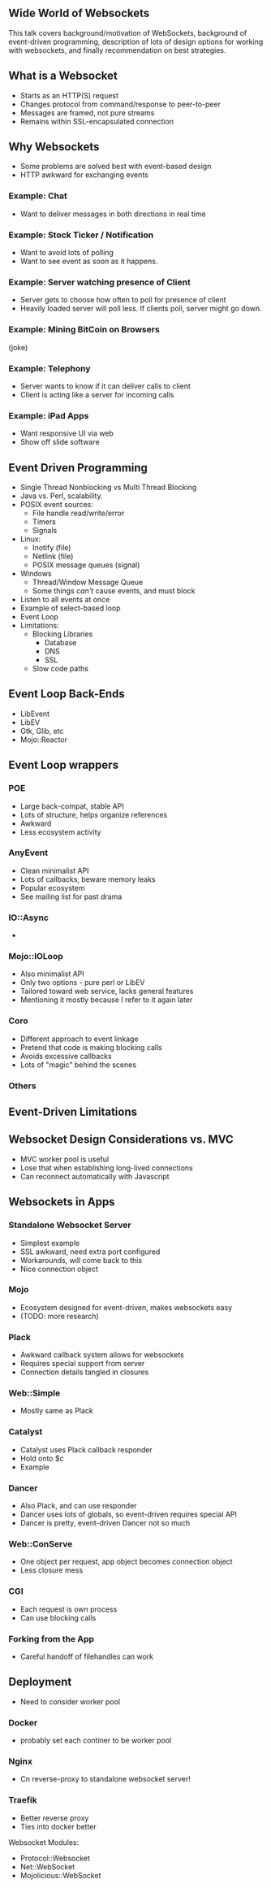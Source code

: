 Wide World of Websockets
------------------------

This talk covers background/motivation of WebSockets, background of event-driven programming,
description of lots of design options for working with websockets, and finally recommendation
on best strategies.

## What is a Websocket

  * Starts as an HTTP(S) request
  * Changes protocol from command/response to peer-to-peer
  * Messages are framed, not pure streams
  * Remains within SSL-encapsulated connection

## Why Websockets

  * Some problems are solved best with event-based design
  * HTTP awkward for exchanging events

### Example: Chat

  * Want to deliver messages in both directions in real time

### Example: Stock Ticker / Notification

  * Want to avoid lots of polling
  * Want to see event as soon as it happens.

### Example: Server watching presence of Client

  * Server gets to choose how often to poll for presence of client
  * Heavily loaded server will poll less.  If clients poll, server might go down.

### Example: Mining BitCoin on Browsers

  (joke)

### Example: Telephony

  * Server wants to know if it can deliver calls to client
  * Client is acting like a server for incoming calls

### Example: iPad Apps

  * Want responsive UI via web
  * Show off slide software

## Event Driven Programming

  * Single Thread Nonblocking vs Multi Thread Blocking
  * Java vs. Perl, scalability.
  * POSIX event sources:
    * File handle read/write/error
    * Timers
    * Signals
  * Linux:
    * Inotify (file)
	* Netlink (file)
	* POSIX message queues (signal)
  * Windows
    * Thread/Window Message Queue
	* Some things *can't* cause events, and must block
  * Listen to all events at once
  * Example of select-based loop
  * Event Loop
  * Limitations:
    * Blocking Libraries
      * Database
	  * DNS
	  * SSL
    * Slow code paths

## Event Loop Back-Ends

  * LibEvent
  * LibEV
  * Gtk, Glib, etc
  * Mojo::Reactor

## Event Loop wrappers

### POE

  * Large back-compat, stable API
  * Lots of structure, helps organize references
  * Awkward
  * Less ecosystem activity

### AnyEvent

  * Clean minimalist API
  * Lots of callbacks, beware memory leaks
  * Popular ecosystem
  * See mailing list for past drama

### IO::Async

  * 

### Mojo::IOLoop

  * Also minimalist API
  * Only two options - pure perl or LibEV
  * Tailored toward web service, lacks general features
  * Mentioning it mostly because I refer to it again later

### Coro

  * Different approach to event linkage
  * Pretend that code is making blocking calls
  * Avoids excessive callbacks
  * Lots of "magic" behind the scenes

### Others

## Event-Driven Limitations


## Websocket Design Considerations vs. MVC

  * MVC worker pool is useful
  * Lose that when establishing long-lived connections
  * Can reconnect automatically with Javascript

## Websockets in Apps

### Standalone Websocket Server

  * Simplest example
  * SSL awkward, need extra port configured
  * Workarounds, will come back to this
  * Nice connection object

### Mojo

  * Ecosystem designed for event-driven, makes websockets easy
  * (TODO: more research)

### Plack

  * Awkward callback system allows for websockets
  * Requires special support from server
  * Connection details tangled in closures

### Web::Simple

  * Mostly same as Plack

### Catalyst

  * Catalyst uses Plack callback responder
  * Hold onto $c
  * Example

### Dancer

  * Also Plack, and can use responder
  * Dancer uses lots of globals, so event-driven requires special API
  * Dancer is pretty, event-driven Dancer not so much

### Web::ConServe

  * One object per request, app object becomes connection object
  * Less closure mess

### CGI

  * Each request is own process
  * Can use blocking calls

### Forking from the App

  * Careful handoff of filehandles can work

## Deployment

  * Need to consider worker pool

### Docker

  * probably set each continer to be worker pool

### Nginx

  * Cn reverse-proxy to standalone websocket server!

### Traefik

  * Better reverse proxy
  * Ties into docker better



Websocket Modules:
  * Protocol::Websocket
  * Net::WebSocket
  * Mojolicious::WebSocket
